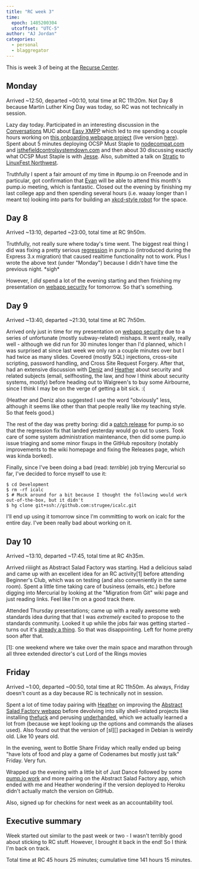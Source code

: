 ```yaml
---
title: "RC week 3"
time:
  epoch: 1485200304
  utcoffset: "UTC-5"
author: "AJ Jordan"
categories:
  - personal
  - blaggregator
---
```


This is week 3 of being at the [Recurse Center][]. 

<script async defer src="https://www.recurse-scout.com/loader.js?t=3d49e64361d4b897ffd2fd56dcd93ca4"></script>

## Monday

Arrived ~12:50, departed ~00:10, total time at RC 11h20m. Not Day 8 because Martin Luther King Day was today, so RC was not technically in session.

Lazy day today. Participated in an interesting discussion in the [Conversations][] MUC about [Easy XMPP][] which led to me spending a couple hours working on [this onboarding webpage project][onboarding-project] (live version [here][onboarding]). Spent about 5 minutes deploying OCSP Must Staple to [nodecompat.com][] and [isthefieldcontrolsystemdown.com][] and then about 30 discussing exactly what OCSP Must Staple is with [Jesse][]. Also, submitted a talk on [Stratic][] to [LinuxFest Northwest][lfnw].

Truthfully I spent a fair amount of my time in #pump.io on Freenode and in particular, got confirmation that [Evan][] will be able to attend this month's pump.io meeting, which is fantastic. Closed out the evening by finishing my last college app and then spending several hours (i.e. waaay longer than I meant to) looking into parts for building an [xkcd-style robot][robot] for the space.

## Day 8

Arrived ~13:10, departed ~23:00, total time at RC 9h50m.

Truthfully, not really sure where today's time went. The biggest real thing I did was fixing a pretty serious [regression][] in pump.io (introduced during the Express 3.x migration) that caused realtime functionality not to work. Plus I wrote the above text (under "Monday") because I didn't have time the previous night. \*sigh\*

However, I _did_ spend a lot of the evening starting and then finishing my presentation on [webapp security][] for tomorrow. So that's something.

## Day 9

Arrived ~13:40, departed ~21:30, total time at RC 7h50m.

Arrived only just in time for my presentation on [webapp security][] due to a series of unfortunate (mostly subway-related) mishaps. It went really, really well - although we did run for 30 minutes longer than I'd planned, which I was surprised at since last week we only ran a couple minutes over but I had twice as many slides. Covered (mostly SQL) injections, cross-site scripting, password handling, and Cross Site Request Forgery. After that, had an extensive discussion with [Deniz][] and [Heather][] about security and related subjects (email, selfhosting, the law, and how I think about security systems, mostly) before heading out to Walgreen's to buy some Airbourne, since I think I may be on the verge of getting a bit sick. :(

(Heather and Deniz also suggested I use the word "obviously" less, although it seems like other than that people really like my teaching style. So that feels good.)

The rest of the day was pretty boring: did a [patch release][] for pump.io so that the regression fix that landed yesterday would go out to users. Took care of some system administration maintenance, then did some pump.io issue triaging and some minor fixups in the GitHub repository (notably improvements to the wiki homepage and fixing the Releases page, which was kinda borked).

Finally, since I've been doing a bad (read: _terrible_) job trying Mercurial so far, I've decided to force myself to use it:

    $ cd Development
	$ rm -rf icalc
	$ # Muck around for a bit because I thought the following would work out-of-the-box, but it didn't
	$ hg clone git+ssh://github.com:strugee/icalc.git

I'll end up using it tomorrow since I'm committing to work on icalc for the entire day. I've been really bad about working on it.

## Day 10

Arrived ~13:10, departed ~17:45, total time at RC 4h35m.

Arrived riiiight as Abstract Salad Factory was starting. Had a delicious salad and came up with an excellent idea for an RC activity\[1] before attending Beginner's Club, which was on testing (and also conveniently in the same room). Spent a little time taking care of business (emails, etc.) before digging into Mercurial by looking at the "Migration from Git" wiki page and just reading links. Feel like I'm on a good track there.

Attended Thursday presentations; came up with a really awesome web standards idea during that that I was _extremely_ excited to propose to the standards community. Looked it up while the jobs fair was getting started - turns out it's [already a thing][mixedcontent]. So that was disappointing. Left for home pretty soon after that.

 \[1]: one weekend where we take over the main space and marathon through all three extended director's cut Lord of the Rings movies

## Friday

Arrived ~1:00, departed ~00:50, total time at RC 11h50m. As always, Friday doesn't count as a day because RC is technically not in session.

Spent a lot of time today pairing with [Heather][] on improving the [Abstract Salad Factory webapp][asf] before devolving into silly shell-related projects like installing [thefuck][] and perusing [underhanded][], which we actually learned a lot from (because we kept looking up the options and commands the aliases used). Also found out that the version of [sl][] packaged in Debian is weirdly old. Like 10 years old.

In the evening, went to Bottle Share Friday which really ended up being "have lots of food and play a game of Codenames but mostly just talk" Friday. Very fun.

Wrapped up the evening with a little bit of Just Dance followed by some [pump.io work][datadir] and more pairing on the Abstract Salad Factory app, which ended with me and Heather wondering if the  version deployed to Heroku didn't actually match the version on GitHub.

Also, signed up for checkins for next week as an accountability tool.

## Executive summary

Week started out similar to the past week or two - I wasn't terribly good about sticking to RC stuff. However, I brought it back in the end! So I think I'm back on track.

Total time at RC 45 hours 25 minutes; cumulative time 141 hours 15 minutes.

 [Recurse Center]: https://recurse.com
 [Conversations]: https://conversations.im
 [Easy XMPP]: https://wiki.xmpp.org/web/Easy_Onboarding
 [onboarding-project]: https://github.com/ge0rg/easy-xmpp-invitation
 [onboarding]: https://yax.im/i/#alex@strugee.net
 [nodecompat.com]: https://nodecompat.com
 [isthefieldcontrolsystemdown.com]: https://isthefieldcontrolsystemdown.com
 [Jesse]: https://jessewalling.com/
 [Stratic]: https://github.com/straticjs/generator-stratic
 [lfnw]: https://www.linuxfestnorthwest.org/
 [Evan]: https://e14n.com/evan
 [robot]: https://xkcd.com/413/
 [regression]: https://github.com/pump-io/pump.io/issues/1266
 [webapp security]: https://strugee.net/presentation-webapp-security
 [Deniz]: https://github.com/ebb-tide
 [Heather]: https://github.com/heatherbooker
 [asf]: https://github.com/asinghamgoodwin/AbstractSaladFactory
 [thefuck]: https://github.com/nvbn/thefuck
 [underhanded]: https://github.com/ayust/underhanded
 [mixedcontent]: https://w3c.github.io/webappsec-mixed-content/#strict-opt-in
 [patch release]: https://github.com/pump-io/pump.io/blob/master/CHANGELOG.md#211---2017-01-18
 [datadir]: https://github.com/pump-io/pump.io/pull/1272
